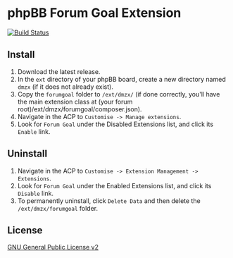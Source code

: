 # phpBB Forum Goal Extension

[![Build Status](https://travis-ci.org/dmzx/Forum-Goal.svg?branch=master)](https://travis-ci.org/dmzx/Forum-Goal)

## Install
1. Download the latest release.
2. In the `ext` directory of your phpBB board, create a new directory named `dmzx` (if it does not already exist).
3. Copy the `forumgoal` folder to `/ext/dmzx/` (if done correctly, you'll have the main extension class at (your forum root)/ext/dmzx/forumgoal/composer.json).
4. Navigate in the ACP to `Customise -> Manage extensions`.
5. Look for `Forum Goal` under the Disabled Extensions list, and click its `Enable` link.

## Uninstall
1. Navigate in the ACP to `Customise -> Extension Management -> Extensions`.
2. Look for `Forum Goal` under the Enabled Extensions list, and click its `Disable` link.
3. To permanently uninstall, click `Delete Data` and then delete the `/ext/dmzx/forumgoal` folder.

## License
[GNU General Public License v2](http://opensource.org/licenses/GPL-2.0)
